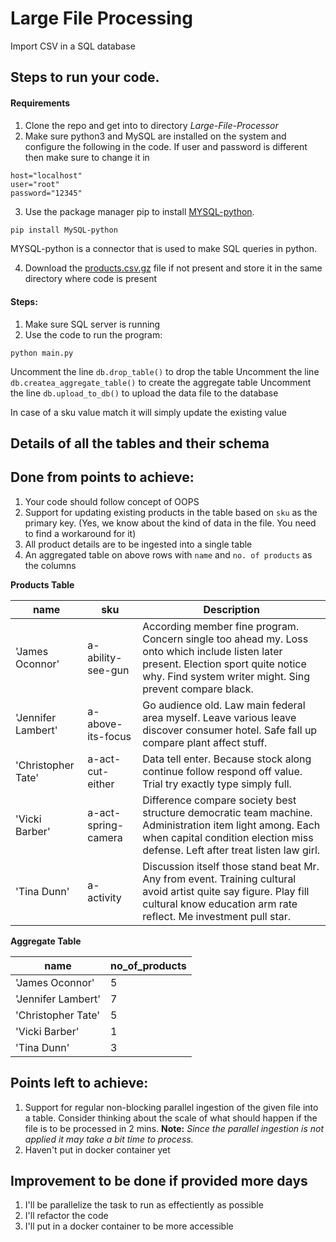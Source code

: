 # Large File Processing
Import CSV in a SQL database

## Steps to run your code.
#### Requirements
1) Clone the repo and get into to directory _Large-File-Processor_
2)  Make sure python3 and MySQL are installed on the system and configure the following in the code. If user and password is different then make sure to change it in 
```
host="localhost"
user="root"
password="12345"
```

3) Use the package manager pip to install [MYSQL-python](https://pypi.org/project/MySQL-python/).
```bash
pip install MySQL-python
```
MYSQL-python is a connector that is used to make SQL queries in python.

4) Download the [products.csv.gz](https://drive.google.com/drive/folders/1X3qomdbjWU1oOTbBvxchTzjLMAwYBWFT) file if not present and store it in the same directory where code is present

#### Steps:
1) Make sure SQL server is running
2) Use the code to run the program:
```
python main.py
```
Uncomment the line `db.drop_table()` to drop the table
Uncomment the line `db.createa_aggregate_table()` to create the aggregate table
Uncomment the line `db.upload_to_db()` to upload the data file to the database

In case of a sku value match it will simply update the existing value



## Details of all the tables and their schema

## Done from points to achieve:
1) Your code should follow concept of OOPS
2) Support for updating existing products in the table based on `sku` as the primary key. (Yes, we know about the kind of data in the file. You need to find a workaround for it)
3) All product details are to be ingested into a single table
4) An aggregated table on above rows with `name` and `no. of products` as the columns

**Products Table**

| name  | sku | Description |
| ------------- | ------------- | ------------------- |
| 'James Oconnor'  | a-ability-see-gun  | According member fine program. Concern single too ahead my. Loss onto which include listen later present. Election sport quite notice why. Find system writer might. Sing prevent compare black. |
| 'Jennifer Lambert'  | a-above-its-focus  | Go audience old. Law main federal area myself. Leave various leave discover consumer hotel. Safe fall up compare plant affect stuff. |
| 'Christopher Tate' | a-act-cut-either | Data tell enter. Because stock along continue follow respond off value. Trial try exactly type simply full. |
| 'Vicki Barber' | a-act-spring-camera | Difference compare society best structure democratic team machine. Administration item light among. Each when capital condition election miss defense. Left after treat listen law girl. |
| 'Tina Dunn' | a-activity | Discussion itself those stand beat Mr. Any from event. Training cultural avoid artist quite say figure. Play fill cultural know education arm rate reflect. Me investment pull star. |

**Aggregate Table**

| name  | no_of_products |
| ------------- | ------------- |
| 'James Oconnor'  | 5  |
| 'Jennifer Lambert'  | 7  |
| 'Christopher Tate' | 5 |
| 'Vicki Barber' | 1 |
| 'Tina Dunn' | 3 |

## Points left to achieve:
1) Support for regular non-blocking parallel ingestion of the given file into a table. Consider thinking about the scale of what should happen if the file is to be processed in 2 mins.
**Note:** _Since the parallel ingestion is not applied it may take a bit time to process._
2) Haven't put in docker container yet

## Improvement to be done if provided more days
1) I'll be parallelize the task to run as effectiently as possible
2) I'll refactor the code
3) I'll put in a docker container to be more accessible